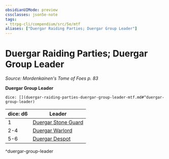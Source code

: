 ```yaml
---
obsidianUIMode: preview
cssclasses: json5e-note
tags:
- ttrpg-cli/compendium/src/5e/mtf
aliases: ["Duergar Raiding Parties; Duergar Group Leader"]
---
```

# Duergar Raiding Parties; Duergar Group Leader
*Source: Mordenkainen's Tome of Foes p. 83* 

**Duergar Group Leader**

`dice: [](duergar-raiding-parties-duergar-group-leader-mtf.md#^duergar-group-leader)`

| dice: d6 | Leader |
|----------|--------|
| 1 | [Duergar Stone Guard](duergar-stone-guard-mpmm.md) |
| 2-4 | [Duergar Warlord](duergar-warlord-mpmm.md) |
| 5-6 | [Duergar Despot](duergar-despot-mpmm.md) |
^duergar-group-leader